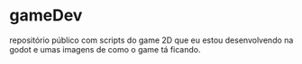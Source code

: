 # gameDev
repositório público com scripts do game 2D que eu estou desenvolvendo na godot e umas imagens de como o game tá ficando.
